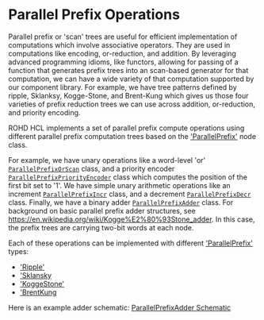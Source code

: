 # Parallel Prefix Operations

Parallel prefix or 'scan' trees are useful for efficient
implementation of computations which involve associative
operators. They are used in computations like encoding, or-reduction,
and addition. By leveraging advanced programming idioms, like
functors, allowing for passing of a function that generates prefix trees
into an scan-based generator for that computation, we can have a wide
variety of that computation supported by our component library. For
example, we have tree patterns defined by ripple, Sklanksy,
Kogge-Stone, and Brent-Kung which gives us those four varieties of
prefix reduction trees we can use across addition, or-reduction, and
priority encoding.

ROHD HCL implements a set of parallel prefix compute operations using
different parallel prefix computation trees based on the
['ParallelPrefix'](https://intel.github.io/rohd-hcl/rohd_hcl/ParallelPrefix-class.html)
node class.

For example, we have unary operations like a word-level 'or'
[`ParallelPrefixOrScan`](https://intel.github.io/rohd-hcl/rohd_hcl/ParallelPrefixOrScan-class.html)
class, and a priority encoder
[`ParallelPrefixPriorityEncoder`](https://intel.github.io/rohd-hcl/rohd_hcl/ParallelPrefixPriorityEncoder-class.html)
class which computes the position of the first bit set to '1'. We have
simple unary arithmetic operations like an increment
[`ParallelPrefixIncr`](https://intel.github.io/rohd-hcl/rohd_hcl/ParallelPrefixIncr-class.html)
class, and a decrement
[`ParallelPrefixDecr`](https://intel.github.io/rohd-hcl/rohd_hcl/ParallelPrefixDecr-class.html)
class. Finally, we have a binary adder
[`ParallelPrefixAdder`](https://intel.github.io/rohd-hcl/rohd_hcl/ParallelPrefixAdder-class.html)
class. For background on basic parallel prefix adder structures, see
<https://en.wikipedia.org/wiki/Kogge%E2%80%93Stone_adder>. In this
case, the prefix trees are carrying two-bit words at each node.

Each of these operations can be implemented with different
['ParallelPrefix'](https://intel.github.io/rohd-hcl/rohd_hcl/ParallelPrefix-class.html)
types:

- ['Ripple'](https://intel.github.io/rohd-hcl/rohd_hcl/Ripple-class.html)
- ['Sklansky](https://intel.github.io/rohd-hcl/rohd_hcl/Sklansky-class.html)
- ['KoggeStone'](https://intel.github.io/rohd-hcl/rohd_hcl/KoggeStone-class.html)
- ['BrentKung](https://intel.github.io/rohd-hcl/rohd_hcl/BrentKung-class.html)

Here is an example adder schematic:
[ParallelPrefixAdder Schematic](https://intel.github.io/rohd-hcl/ParallelPrefixAdder.html)
